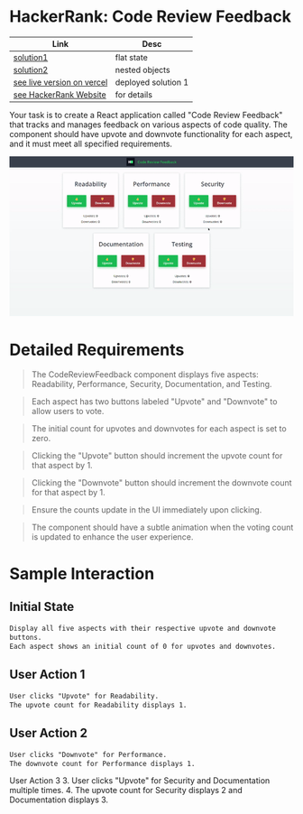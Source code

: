 # HackerRank: Code Review Feedback

|Link|Desc|
|--|--|
| [solution1](./solution1.md)| flat state|
| [solution2](./solution2.md)| nested objects |
| [see live version on vercel](https://hackerrank-react-code-review.vercel.app/)|deployed solution 1|
| [see HackerRank Website](https://hackerrank-react-code-review.vercel.app/)| for details|

Your task is to create a React application called "Code Review Feedback" that tracks and manages feedback on various aspects of code quality. The component should have upvote and downvote functionality for each aspect, and it must meet all specified requirements.



![image](public\gif-converter.gif)


# Detailed Requirements

> The CodeReviewFeedback component displays five aspects: Readability, Performance, Security, Documentation, and Testing.

> Each aspect has two buttons labeled "Upvote" and "Downvote" to allow users to vote.

> The initial count for upvotes and downvotes for each aspect is set to zero.

> Clicking the "Upvote" button should increment the upvote count for that aspect by 1.

> Clicking the "Downvote" button should increment the downvote count for that aspect by 1.

> Ensure the counts update in the UI immediately upon clicking.

> The component should have a subtle animation when the voting count is updated to enhance the user experience.


# Sample Interaction

## Initial State

    Display all five aspects with their respective upvote and downvote buttons.
    Each aspect shows an initial count of 0 for upvotes and downvotes.

## User Action 1

    User clicks "Upvote" for Readability.
    The upvote count for Readability displays 1.

##  User Action 2

    User clicks "Downvote" for Performance.
    The downvote count for Performance displays 1.

User Action 3 3. User clicks "Upvote" for Security and Documentation multiple times. 4. The upvote count for Security displays 2 and Documentation displays 3.